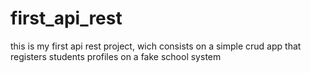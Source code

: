# first_api_rest

this is my first api rest project, wich consists on a simple crud app that registers students profiles on a fake school system
